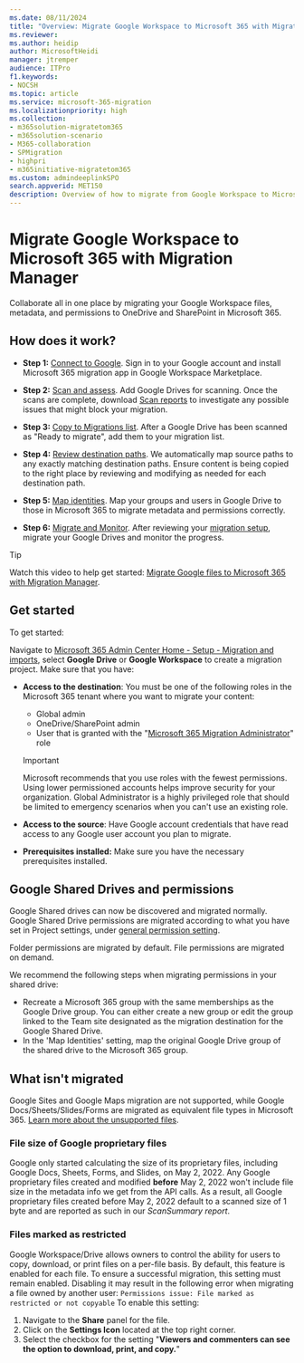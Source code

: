 ```yaml
---
ms.date: 08/11/2024
title: "Overview: Migrate Google Workspace to Microsoft 365 with Migration Manager"
ms.reviewer: 
ms.author: heidip
author: MicrosoftHeidi
manager: jtremper
audience: ITPro
f1.keywords:
- NOCSH
ms.topic: article
ms.service: microsoft-365-migration
ms.localizationpriority: high
ms.collection: 
- m365solution-migratetom365
- m365solution-scenario
- M365-collaboration
- SPMigration
- highpri
- m365initiative-migratetom365
ms.custom: admindeeplinkSPO
search.appverid: MET150
description: Overview of how to migrate from Google Workspace to Microsoft 365 with Migration Manager.
---
```


# Migrate Google Workspace to Microsoft 365 with Migration Manager

Collaborate all in one place by migrating your Google Workspace files, metadata, and permissions to OneDrive and SharePoint in Microsoft 365. 

## How does it work?

- **Step 1:** [Connect to Google](mm-google-step1-connect.md). Sign in to your Google account and install Microsoft 365 migration app in Google Workspace Marketplace. 

- **Step 2:** [Scan and assess](mm-google-step2-scan-assess.md). Add Google Drives for scanning. Once the scans are complete, download [Scan reports](/sharepointmigration/mm-cloud-reports) to investigate any possible issues that might block your migration.
- **Step 3:** [Copy to Migrations list](mm-google-step3-copy-to-migrations.md). After a Google Drive has been scanned as "Ready to migrate", add them to your migration list.

- **Step 4:** [Review destination paths](mm-google-step4-review-destinations.md). We automatically map source paths to any exactly matching destination paths. Ensure content is being copied to the right place by reviewing and modifying as needed for each destination path.

- **Step 5:** [Map identities](mm-google-step5-map-identities.md). Map your groups and users in Google Drive to those in Microsoft 365 to migrate metadata and permissions correctly.

- **Step 6:** [Migrate and Monitor](mm-google-step6-migrate-monitor.md). After reviewing your [migration setup](/sharepointmigration/mm-project-settings), migrate your Google Drives and monitor the progress.

>[!Tip]
>Watch this video to help get started:  [Migrate Google files to Microsoft 365 with Migration Manager](https://youtu.be/GZ4kTX31U-A).


## Get started

To get started:

Navigate to [Microsoft 365 Admin Center Home - Setup - Migration and imports](https://admin.microsoft.com/#/featureexplorer/collections/Migrations), select **Google Drive** or **Google Workspace** to create a migration project. Make sure that you have:

- **Access to the destination**: You must be one of the following roles in the Microsoft 365 tenant where you want to migrate your content: 

  - Global admin
  - OneDrive/SharePoint admin
  - User that is granted with the "[Microsoft 365 Migration Administrator](/sharepointmigration/mm-migration-admin-role)" role

  >[!IMPORTANT]
  >Microsoft recommends that you use roles with the fewest permissions. Using lower permissioned accounts helps improve security for your organization. Global Administrator is a highly privileged role that should be limited to emergency scenarios when you can't use an existing role.

- **Access to the source**: Have Google account credentials that have read access to any Google user account you plan to migrate.

- **Prerequisites installed:** Make sure you have the necessary prerequisites installed.

## Google Shared Drives and permissions

Google Shared drives can now be discovered and migrated normally. Google Shared Drive permissions are migrated according to what you have set in Project settings, under [general permission setting](/sharepointmigration/mm-project-settings-permissions#migrate-permissions). 

Folder permissions are migrated by default. File permissions are migrated on demand. 

We recommend the following steps when migrating permissions in your shared drive:

- Recreate a Microsoft 365 group with the same memberships as the Google Drive group. You can either create a new group or edit the group linked to the Team site designated as the migration destination for the Google Shared Drive.
- In the 'Map Identities' setting, map the original Google Drive group of the shared drive to the Microsoft 365 group.


## What isn't migrated

Google Sites and Google Maps migration are not supported, while Google Docs/Sheets/Slides/Forms are migrated as equivalent file types in Microsoft 365. [Learn more about the unsupported files](/sharepointmigration/mm-unsupported-files). 

### File size of Google proprietary files

Google only started calculating the size of its proprietary files, including Google Docs, Sheets, Forms, and Slides, on May 2, 2022. Any Google proprietary files created and modified **before** May 2, 2022 won't include file size in the metadata info we get from the API calls. As a result, all Google proprietary files created before May 2, 2022 default to a scanned size of 1 byte and are reported as such in our *ScanSummary report*.

### Files marked as restricted

Google Workspace/Drive allows owners to control the ability for users to copy, download, or print files on a per-file basis. By default, this feature is enabled for each file. To ensure a successful migration, this setting must remain enabled. Disabling it may result in the following error when migrating a file owned by another user:
`Permissions issue: File marked as restricted or not copyable`
To enable this setting:
1. Navigate to the **Share** panel for the file.
1. Click on the **Settings Icon** located at the top right corner.
1. Select the checkbox for the setting "**Viewers and commenters can see the option to download, print, and copy.**"



